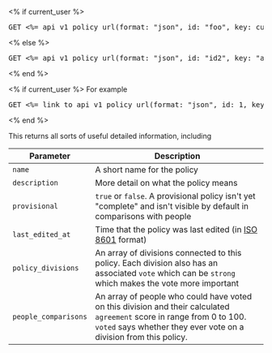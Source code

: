 <% if current_user %>
<pre>GET <%= api_v1_policy_url(format: "json", id: "foo", key: current_user.api_key).gsub("foo", "[id]") %></pre>
<% else %>
<pre>GET <%= api_v1_policy_url(format: "json", id: "id2", key: "api_key2").gsub("id2", "[id]").gsub("api_key2", "[api_key]") %></pre>
<% end %>

<% if current_user %>
For example

<pre>GET <%= link_to api_v1_policy_url(format: "json", id: 1, key: current_user.api_key), api_v1_policy_url(format: "json", id: 1, key: current_user.api_key) %></pre>
<% end %>

This returns all sorts of useful detailed information, including

Parameter            | Description
-------------------- | ------------------------------------------------------------------------
`name`               | A short name for the policy
`description`        | More detail on what the policy means
`provisional`        | `true` or `false`. A provisional policy isn't yet "complete" and isn't visible by default in comparisons with people
`last_edited_at`     | Time that the policy was last edited (in [ISO 8601](https://en.wikipedia.org/wiki/ISO_8601) format)
`policy_divisions`   | An array of divisions connected to this policy. Each division also has an associated `vote` which can be `strong` which makes the vote more important
`people_comparisons` | An array of people who could have voted on this division and their calculated `agreement` score in range from 0 to 100. `voted` says whether they ever vote on a division from this policy.

